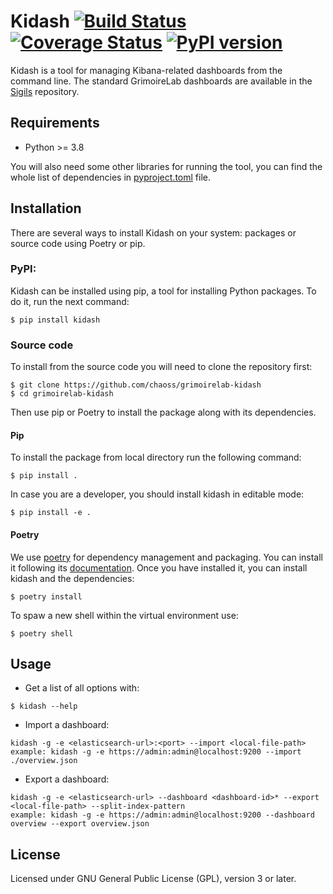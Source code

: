 # Kidash [![Build Status](https://github.com/chaoss/grimoirelab-kidash/workflows/tests/badge.svg)](https://github.com/chaoss/grimoirelab-kidash/actions?query=workflow:tests+branch:master+event:push) [![Coverage Status](https://img.shields.io/coveralls/chaoss/grimoirelab-kidash.svg)](https://coveralls.io/r/chaoss/grimoirelab-kidash?branch=master) [![PyPI version](https://badge.fury.io/py/kidash.svg)](https://badge.fury.io/py/kidash)

Kidash is a tool for managing Kibana-related dashboards from the command line. The standard GrimoireLab dashboards
are available in the [Sigils](https://github.com/chaoss/grimoirelab-sigils) repository.

## Requirements

 * Python >= 3.8

You will also need some other libraries for running the tool, you can find the
whole list of dependencies in [pyproject.toml](pyproject.toml) file.

## Installation

There are several ways to install Kidash on your system: packages or source 
code using Poetry or pip.

### PyPI:

Kidash can be installed using pip, a tool for installing Python packages. 
To do it, run the next command:
```
$ pip install kidash
```

### Source code

To install from the source code you will need to clone the repository first:
```
$ git clone https://github.com/chaoss/grimoirelab-kidash
$ cd grimoirelab-kidash
```

Then use pip or Poetry to install the package along with its dependencies.

#### Pip
To install the package from local directory run the following command:
```
$ pip install .
```
In case you are a developer, you should install kidash in editable mode:
```
$ pip install -e .
```

#### Poetry
We use [poetry](https://python-poetry.org/) for dependency management and 
packaging. You can install it following its [documentation](https://python-poetry.org/docs/#installation).
Once you have installed it, you can install kidash and the dependencies:
```
$ poetry install
```
To spaw a new shell within the virtual environment use:
```
$ poetry shell
```

## Usage

- Get a list of all options with:
```
$ kidash --help
```

- Import a dashboard:
```buildoutcfg
kidash -g -e <elasticsearch-url>:<port> --import <local-file-path>
example: kidash -g -e https://admin:admin@localhost:9200 --import ./overview.json
```

- Export a dashboard:
```buildoutcfg
kidash -g -e <elasticsearch-url> --dashboard <dashboard-id>* --export <local-file-path> --split-index-pattern
example: kidash -g -e https://admin:admin@localhost:9200 --dashboard overview --export overview.json
```

## License

Licensed under GNU General Public License (GPL), version 3 or later.

